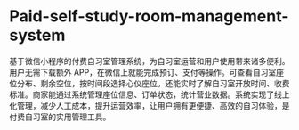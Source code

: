 # Paid-self-study-room-management-system
基于微信小程序的付费自习室管理系统，为自习室运营和用户使用带来诸多便利。用户无需下载额外 APP，在微信上就能完成预订、支付等操作。可查看自习室座位分布、剩余空位，按时间段选择心仪座位。还能实时了解自习室开放时间、收费标准。商家能通过系统管理座位信息、订单状态，统计营业数据。系统实现了线上化管理，减少人工成本，提升运营效率，让用户拥有更便捷、高效的自习体验，是付费自习室的实用管理工具。 
